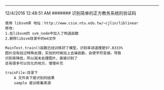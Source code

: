 ---
12/4/2016 12:48:51 AM 
####### 识别简单的正方教务系统的验证码 

	使用 libsvm库 地址：http://www.csie.ntu.edu.tw/~cjlin/liblinear  
	修改:  
	1.在libsvm的 svm_node中加入了构造函数  
	2.删除libsvm目录中的m4文件  

	MainTest.train()函数已经训练好了模型，识别率讲道理是97.8333%  
	图片没有经过特殊处理，实验的时候加上去噪函数，会使字符变细，导致  
	识别率降低，所以就未处理图片，直接识别了  
	还有很多可以优化的地方，慢慢补充  

	trainFile:目录下  
		A 文件夹下是识别的结果  
		sample 是训练集来源  
